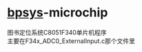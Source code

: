 # [bpsys](https://github.com/meiqua/bpsys)-microchip
图书定位系统C8051F340单片机程序  
主要在F34x_ADC0_ExternalInput.c那个文件里
